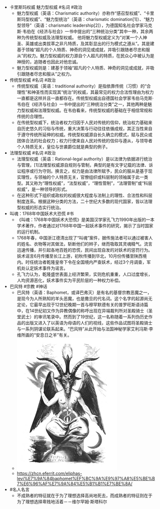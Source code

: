 - 卡里斯玛权威 魅力型权威 #名词 #政治
	- 魅力型权威（英语：Charismatic authority）亦称作“感召型权威”、“卡里斯玛型权威”、“魅力型统治”（英语：charismatic domination[1]）、“魅力型领导”（英语：charismatic leadership[2]），为德国知名社会学家马克斯·韦伯在《经济与社会》一书中提出的“三种统治分类”其中一种，其余两种为传统型权威及法理型权威。 他将魅力型权威定义为“对某一个人神圣、英雄或出类拔萃之非凡特质，及其彰显出的行为模式之遵从”。其是建基于领袖“超凡的个人特质、神奇的洞见或成就，并吸引跟随者尽忠和服从”的权力。魅力型权威的权力源自个人超凡的特质，在民众心中被认为是神授的，追随者也因此对他忠诚。
	- 魅力型权威则是：建基于领袖“超凡的个人特质、神奇的洞见或成就，并吸引跟随者尽忠和服从”之权力。
- 传统型权威 #名词 #政治
	- 传统型权威（英语：traditional authority）是指依靠传统（习惯）的“合理性”和神圣性而实现其“统治”的权威，其最常见的权力合法性理由为权力一直都是这样并且一直都存在。传统型权威出自德国社会学家韦伯马克斯·韦伯在《经济与社会》一书中提出的“三种统治分类”之一，其他两种是魅力型权威和法理型权威。在韦伯看来，传统型权威的基础在于相信常规和传统的合理性。
	- 在传统型权威下，统治者权力归因于人民对传统的信仰，统治权力基础来自历史悠久的习俗与传统，重大决策与行动往往依循成规，其正当性来自于遵守传统所延伸的权威。传统型权威源自长久确立的模式，赋与民众或团体合法的社会权力；权力行使来自人民对传统的信仰与遵从，与领导者个人特质无关，皇位与世袭爵位就是典型的例子。
- 法理型权威 #名词 #政治
	- 法理型权威（英语：Rational-legal authority）是以法律为依据进行统治与管理，[1]法理型权威源自规则与管制，典型的是有文字记载的法律、诉讼程序或行为守则。换言之，权力是由法律所赋予，民众的服从是基于现实理性，与领袖的个人特质无关，官僚组织或科层制的领袖属于此一类型。其又称为“理性权威”，“法型权威”，“理性管制”，“法理管制”或“科层权威”，是一种领导的形式。
	- 在这种形式下组织或政权的权威很大程度与法制上的理性、合法性和科层制度连系。根据这种分类的方法，二十世纪大多数的现代国家，皆以法理型权威的形态实行统治。
- 叫魂：1768年中国妖术大恐慌 #书
	- 《叫魂：1768年中国妖术大恐慌》是美国汉学家孔飞力1990年出版的一本学术著作，作者通过对1768年中国一起妖术事件的研究，揭示了当时国家的运行机制。
	- 1768年春，中国浙江德清出现了“叫魂”案件，据传施法者可以通过被害人的姓名、衣物等对其做法，斩断他们的辫子，继而吸取其灵魂精气。流言迅速传播，并引起各地百姓的恐慌，民间出现自发的对妖术的惩罚行为。妖术谣言6月传播至长江上游，初秋传播到华北，10月份传播至陕西境内。时任统治者乾隆皇帝下令在全国境内严查妖术，经过3个月调查，军机处认定妖术事件为谣言。
	- 孔飞力认为，乾隆盛世表面上经济繁荣，实则危机重重，人口过度增长，人均资源恶化，妖术事件实为平民阶层的一种权力补偿。
- 巴风特 #宗教 #神话
	- 巴风特（英语：Baphomet，或译巴弗灭）是有名的基督宗教恶魔之一，是现今为人所熟知的羊头恶魔，也是撒旦的代名词。这个名字的起源尚无定论，它最早出现于12世纪晚期一首与穆罕默德有关的普罗旺斯语诗篇中，在14世纪初又作为异教偶像的称呼出现在异端裁判所对圣殿骑士（圣堂武士）的审讯笔录中。然而到了19世纪，这一名称随着一系列伪历史作品的出版又进入了以英语为母语的人们的视线，这些作品试图将圣殿骑士与一系列阴谋论联系起来。“巴风特”从此开始与法国神秘学家艾利冯斯·李维所画的“安息日之羊”有关。
	- ![image.png](../assets/image_1663122548392_0.png)
	- https://zhcn.eferrit.com/eliphas-levi%E7%9A%84baphomet%EF%BC%9A%E9%97%A8%E5%BE%B7%E6%96%AF%E7%9A%84%E5%B1%B1%E7%BE%8A/
- #名人名言
	- 不成熟者的特征就在于为了理想选择高尚地死去，而成熟者的特征则在于为了理想选择卑贱地活着－－维尔罕姆·斯塔科尔